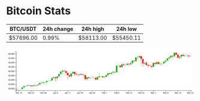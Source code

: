 # Bitcoin Stats

BTC/USDT|24h change|24h high|24h low|
|---|---|---|---|
|$57696.00|0.99%|$58113.00|$55450.11|

<img src="./chart.svg">
